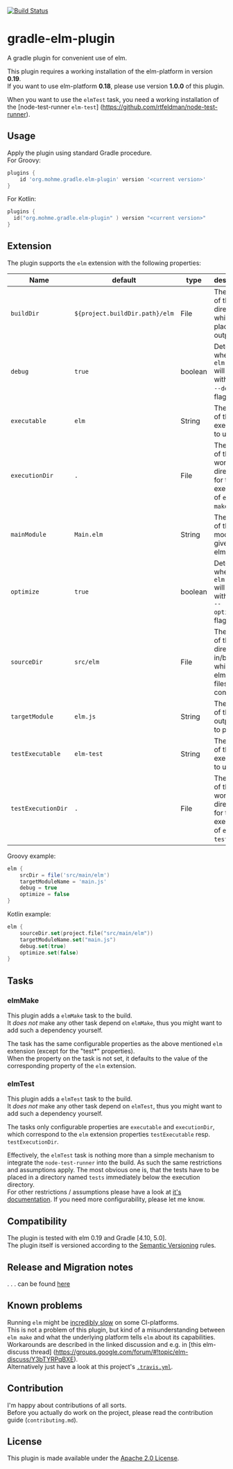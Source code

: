 [![Build Status](https://travis-ci.org/tmohme/gradle-elm-plugin.svg?branch=master)](https://travis-ci.org/tmohme/gradle-elm-plugin)

# gradle-elm-plugin
A gradle plugin for convenient use of elm.

This plugin requires a working installation of the elm-platform in version **0.19**.  
If you want to use elm-platform **0.18**, please use version **1.0.0** of this plugin.

When you want to use the `elmTest` task, you need a working installation of the [node-test-runner `elm-test`]
(https://github.com/rtfeldman/node-test-runner).

## Usage
Apply the plugin using standard Gradle procedure.  
For Groovy:

```groovy
plugins {
    id 'org.mohme.gradle.elm-plugin' version '<current version>'
}
```

For Kotlin:
```kotlin
plugins {
  id("org.mohme.gradle.elm-plugin" ) version "<current version>"
}

```

## Extension
The plugin supports the `elm` extension with the following properties:

| Name               | default                        | type    | description |
| ------------------ | ------------------------------ | ------- | ----------- |
| `buildDir`         | `${project.buildDir.path}/elm` | File    | The name of the directory in which we place the output. |
| `debug`            | `true`                         | boolean | Determines whether `elm make` will run with the the `--debug`-flag. | 
| `executable`       | `elm`                          | String  | The name of the executable to use. |
| `executionDir`     | `.`                            | File    | The name of the working directory for the execution of `elm-make`. |
| `mainModule`       | `Main.elm`                     | String  | The name of the main module to give to elm-make. |
| `optimize`         | `true`                         | boolean | Determines whether `elm make` will run with the the `--optimize`-flag. | 
| `sourceDir`        | `src/elm`                      | File    | The name of the directory in/below which the elm source files are contained. |
| `targetModule`     | `elm.js`                       | String  | The name of the output file to produce. |
| `testExecutable`   | `elm-test`                     | String  | The name of the executable to use. |
| `testExecutionDir` | `.`                            | File    | The name of the working directory for the execution of `elm-test`. |

Groovy example:
```groovy
elm {
    srcDir = file('src/main/elm')
    targetModuleName = 'main.js'
    debug = true
    optimize = false
}
```

Kotlin example:
```kotlin
elm {
    sourceDir.set(project.file("src/main/elm"))
    targetModuleName.set("main.js")
    debug.set(true)
    optimize.set(false)
}
```

## Tasks
### elmMake
This plugin adds a `elmMake` task to the build.  
It *does not* make any other task depend on `elmMake`, thus you might want to add such a dependency yourself.

The task has the same configurable properties as the above mentioned `elm` extension (except for the "test*" properties).  
When the property on the task is not set, it defaults to the value  of the corresponding property of the `elm` 
extension.

### elmTest
This plugin adds a `elmTest` task to the build.  
It *does not* make any other task depend on `elmTest`, thus you might want to add such a dependency yourself.

The tasks only configurable properties are `executable` and `executionDir`, which correspond to the `elm` extension 
properties `testExecutable` resp. `testExecutionDir`.

Effectively, the `elmTest` task is nothing more than a simple mechanism to integrate the `node-test-runner` into the 
build. As such the same restrictions and assumptions apply. The most obvious one is, that the tests have to be placed 
in a directory named `tests` immediately below the execution directory.  
For other restrictions / assumptions please have a look at [it's documentation](https://github.com/rtfeldman/node-test-runner).
If you need more configurability, please let me know.

## Compatibility
The plugin is tested with elm 0.19 and Gradle [4.10, 5.0].  
The plugin itself is versioned according to the [Semantic Versioning](https://semver.org) rules. 

## Release and Migration notes
. . . can be found [here](release-migration-notes.md)

## Known problems
Running `elm`  might be [incredibly slow](https://github.com/elm-lang/elm-compiler/issues/1473) on some CI-platforms.  
This is not a problem of this plugin, but kind of a misunderstanding between `elm make` and what the underlying platform
tells `elm` about its capabilities.  
Workarounds are described in the linked discussion and e.g. in [this elm-discuss thread]
(https://groups.google.com/forum/#!topic/elm-discuss/Y3bTYRPqBXE).  
Alternatively just have a look at this project's [`.travis.yml`](.travis.yml).

## Contribution
I'm happy about contributions of all sorts.  
Before you actually do work on the project, please read the contribution guide (`contributing.md`).

## License
This plugin is made available under the [Apache 2.0 License](http://www.apache.org/licenses/LICENSE-2.0).
